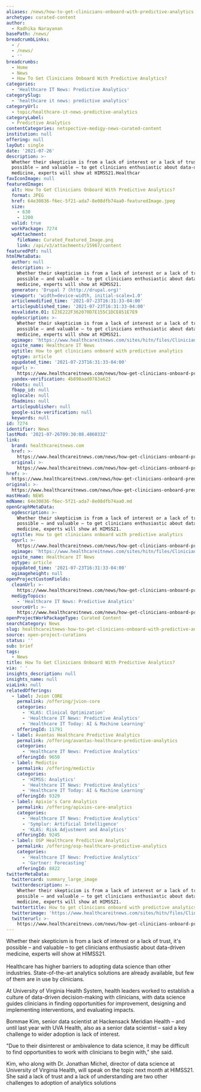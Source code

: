 ```yaml
---
aliases: /news/how-to-get-clinicians-onboard-with-predictive-analytics
archetype: curated-content
author:
  - Radhika Narayanan
basePath: /news/
breadcrumbLinks:
  - /
  - /news/
  - ''
breadcrumbs:
  - Home
  - News
  - How To Get Clinicians Onboard With Predictive Analytics?
categories:
  - 'Healthcare IT News: Predictive Analytics'
categorySlug:
  - 'healthcare it news: predictive analytics'
categoryUrl:
  - topic/healthcare-it-news-predictive-analytics
categoryLabel:
  - Predictive Analytics
contentCategories: netspective-medigy-news-curated-content
institution: null
offering: null
layOut: single
date: '2021-07-26'
description: >-
  Whether their skepticism is from a lack of interest or a lack of trust, it's
  possible – and valuable – to get clinicians enthusiastic about data-driven
  medicine, experts will show at HIMSS21.Healthcar
favIconImage: null
featuredImage:
  alt: How To Get Clinicians Onboard With Predictive Analytics?
  format: JPEG
  href: 64e30836-f6ec-5f21-ada7-8e08dfb74aa0-featuredImage.jpeg
  size:
    - 630
    - 1200
  valid: true
  workPackage: 7274
  wpAttachment:
    fileName: Curated_Featured_Image.png
    link: /api/v3/attachments/15967/content
featuredPdf: null
htmlMetaData:
  author: null
  description: >-
    Whether their skepticism is from a lack of interest or a lack of trust, it's
    possible – and valuable – to get clinicians enthusiastic about data-driven
    medicine, experts will show at HIMSS21.
  generator: 'Drupal 7 (http://drupal.org)'
  viewport: 'width=device-width, initial-scale=1.0'
  articlemodified_time: '2021-07-23T16:31:33-04:00'
  articlepublished_time: '2021-07-23T16:31:33-04:00'
  msvalidate.01: E23E222F362070D7E155C1DCE851E7E9
  ogdescription: >-
    Whether their skepticism is from a lack of interest or a lack of trust, it's
    possible – and valuable – to get clinicians enthusiastic about data-driven
    medicine, experts will show at HIMSS21.
  ogimage: 'https://www.healthcareitnews.com/sites/hitn/files/Clinicians-data-HITN.png'
  ogsite_name: Healthcare IT News
  ogtitle: How to get clinicians onboard with predictive analytics
  ogtype: article
  ogupdated_time: '2021-07-23T16:31:33-04:00'
  ogurl: >-
    https://www.healthcareitnews.com/news/how-get-clinicians-onboard-predictive-analytics
  yandex-verification: 4b898aad0783a623
  robots: null
  fbapp_id: null
  oglocale: null
  fbadmins: null
  articlepublisher: null
  google-site-verification: null
  keywords: null
id: 7274
identifier: News
lastMod: '2021-07-26T09:30:08.486033Z'
link:
  brand: healthcareitnews.com
  href: >-
    https://www.healthcareitnews.com/news/how-get-clinicians-onboard-predictive-analytics
  original: >-
    https://www.healthcareitnews.com/news/how-get-clinicians-onboard-predictive-analytics
href: >-
  https://www.healthcareitnews.com/news/how-get-clinicians-onboard-predictive-analytics
original: >-
  https://www.healthcareitnews.com/news/how-get-clinicians-onboard-predictive-analytics
mastHead: NEWS
mdName: 64e30836-f6ec-5f21-ada7-8e08dfb74aa0.md
openGraphMetaData:
  ogdescription: >-
    Whether their skepticism is from a lack of interest or a lack of trust, it's
    possible – and valuable – to get clinicians enthusiastic about data-driven
    medicine, experts will show at HIMSS21.
  ogtitle: How to get clinicians onboard with predictive analytics
  ogurl: >-
    https://www.healthcareitnews.com/news/how-get-clinicians-onboard-predictive-analytics
  ogimage: 'https://www.healthcareitnews.com/sites/hitn/files/Clinicians-data-HITN.png'
  ogsite_name: Healthcare IT News
  ogtype: article
  ogupdated_time: '2021-07-23T16:31:33-04:00'
  ogimageheight: null
openProjectCustomFields:
  cleanUrl: >-
    https://www.healthcareitnews.com/news/how-get-clinicians-onboard-predictive-analytics
  medigyTopics:
    - 'Healthcare IT News: Predictive Analytics'
  sourceUrl: >-
    https://www.healthcareitnews.com/news/how-get-clinicians-onboard-predictive-analytics
openProjectWorkPackageType: Curated Content
searchCategory: News
slug: healthcareitnews-how-to-get-clinicians-onboard-with-predictive-analytics
source: open-project-curations
status: ''
sub: brief
tags:
  - News
title: How To Get Clinicians Onboard With Predictive Analytics?
via: ' '
insights_description: null
insights_name: null
viaLink: null
relatedOfferings:
  - label: Jvion CORE
    permalink: /offering/jvion-core
    categories:
      - 'KLAS: Clinical Optimization'
      - 'Healthcare IT News: Predictive Analytics'
      - 'Healthcare IT Today: AI & Machine Learning'
    offeringId: 11791
  - label: Avantas Healthcare Predictive Analytics
    permalink: /offering/avantas-healthcare-predictive-analytics
    categories:
      - 'Healthcare IT News: Predictive Analytics'
    offeringId: 9650
  - label: Medictiv
    permalink: /offering/medictiv
    categories:
      - 'HIMSS: Analytics'
      - 'Healthcare IT News: Predictive Analytics'
      - 'Healthcare IT Today: AI & Machine Learning'
    offeringId: 9329
  - label: Apixio's Care Analytics
    permalink: /offering/apixios-care-analytics
    categories:
      - 'Healthcare IT News: Predictive Analytics'
      - 'Symplur: Artificial Intelligence'
      - 'KLAS: Risk Adjustment and Analytics'
    offeringId: 9245
  - label: OSP Healthcare Predictive Analytics
    permalink: /offering/osp-healthcare-predictive-analytics
    categories:
      - 'Healthcare IT News: Predictive Analytics'
      - 'Gartner: Forecasting'
    offeringId: 8822
twitterMetaData:
  twittercard: summary_large_image
  twitterdescription: >-
    Whether their skepticism is from a lack of interest or a lack of trust, it's
    possible – and valuable – to get clinicians enthusiastic about data-driven
    medicine, experts will show at HIMSS21.
  twittertitle: How to get clinicians onboard with predictive analytics
  twitterimage: 'https://www.healthcareitnews.com/sites/hitn/files/Clinicians-data-HITN.png'
  twitterurl: >-
    https://www.healthcareitnews.com/news/how-get-clinicians-onboard-predictive-analytics
---
```

<p>Whether their skepticism is from a lack of interest or a lack of trust, it's possible – and valuable – to get clinicians enthusiastic about data-driven medicine, experts will show at HIMSS21.<br><br>Healthcare has higher barriers to adopting data science than other industries. State-of-the-art analytics solutions are already available, but few of them are in use by clinicians.</p><p>At University of Virginia Health System, health leaders worked to establish a culture of data-driven decision-making with clinicians, with data science guides clinicians in finding opportunities for improvement, designing and implementing interventions, and evaluating impacts.</p><p>Bommae Kim, senior data scientist at Hackensack Meridian Health – and until last year with UVA Health, also as a senior data scientist – said a key challenge to wider adoption is lack of interest.</p><p>"Due to their disinterest or ambivalence to data science, it may be difficult to find opportunities to work with clinicians to begin with," she said.</p><p>Kim, who along with Dr. Jonathan Michel, director of data science at University of Virginia Health, will speak on the topic next month at HIMSS21. She said a lack of trust and a lack of understanding are two other challenges to adoption of analytics solutions</p>